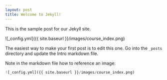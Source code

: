 ```yaml
---
layout: post
title: Welcome to Jekyll!
---
```


This is the sample post for our Jekyll site.

![_config.yml]({{ site.baseurl }}/images/course_index.png)

The easiest way to make your first post is to edit this one. Go into the ``_posts`` directory and update the Intro markdown file.

Note in the markdown file how to reference an image:

```python
![_config.yml]({{ site.baseurl }}/images/course_index.png)
```
